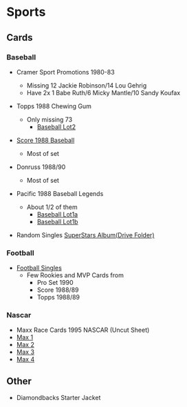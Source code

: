 # Sports

## Cards

### Baseball

- Cramer Sport Promotions 1980-83
  - Missing 12 Jackie Robinson/14 Lou Gehrig
  - Have 2x 1 Babe Ruth/6 Micky Mantle/10 Sandy Koufax
- Topps 1988 Chewing Gum
  - Only missing 73
    - [Baseball Lot2](https://drive.google.com/file/d/1HKHSo_BUR1K0BW44_Ddeg8keZlWh24NK/view?usp=drive_link)
- [Score 1988 Baseball](https://drive.google.com/file/d/1cN8zikxAujZyR_Gm5oTh3-Zw9QhvjllF/view?usp=drive_link)
  - Most of set
- Donruss 1988/90
  - Most of set
- Pacific 1988 Baseball Legends
  - About 1/2 of them
    - [Baseball Lot1a](https://drive.google.com/file/d/1PZITvxp-xz0SOxdnlmx-tJQYQeHiubui/view?usp=drive_link)
    - [Baseball Lot1b](https://drive.google.com/file/d/1H9qjyD4LhsX85vY34sE8XifHwVQkdpRp/view?usp=drive_link)

- Random Singles [SuperStars Album(Drive Folder)](https://drive.google.com/drive/folders/1-DqLC2JFsCrmj0psFwAtOPraDbeI2QQx?usp=drive_link)

### Football

- [Football Singles](https://drive.google.com/file/d/150Dkvt4hAzb8h6snd407odkVYwqcxX6C/view?usp=drive_link)
  - Few Rookies and MVP Cards from 
    - Pro Set 1990
    - Score 1988/89
    - Topps 1988/89

### Nascar

- Maxx Race Cards 1995 NASCAR (Uncut Sheet)
- [Max 1](https://drive.google.com/file/d/1L6cdzZwgMfwhASlWLdJZ9tpLNNOa6AjN/view?usp=drive_link)
- [Max 2](https://drive.google.com/file/d/1gwCS4zcaa-HZQvD_1R1Oxy8Q6Q8MIWaj/view?usp=drive_link)
- [Max 3](https://drive.google.com/file/d/1hnL7idxC4Pc3wdJhP6-htQEgmekF054m/view?usp=drive_link)
- [Max 4](https://drive.google.com/file/d/1i-zTT6NVJvfixPa-S49tY4LksMCdEH04/view?usp=drive_link)

## Other

- Diamondbacks Starter Jacket
